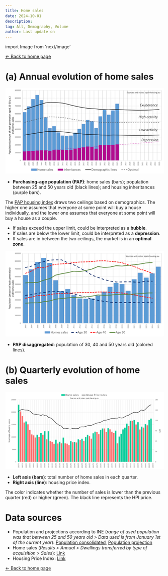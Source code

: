 ```yaml
---
title: Home sales
date: 2024-10-01
description:
tag: All, Demography, Volume
author: Last update on
---
```


import Image from 'next/image'

<div class="meta-line"><a class="meta-back" href="/">← Back to home page</a></div>

# (a) Annual evolution of home sales

[![Compraventa de vivienda](/images/salesyearly1.png)](/images/salesyearly1.png)

- **Purchasing-age population (PAP)**: home sales (bars); population between 25 and 50 years old (black lines); and housing inheritances (purple bars).

The [PAP housing index](papindex) draws two ceilings based on demographics. The higher one assumes that everyone at some point will buy a house individually, and the lower one assumes that everyone at some point will buy a house as a couple.

- If sales exceed the upper limit, could be interpreted as a **bubble**.
- If sales are below the lower limit, could be interpreted as a **depression**.
- If sales are in between the two ceilings, the market is in an **optimal zone**.

[![Compraventa y edad de compra](/images/salesyearly2.png)](/images/salesyearly2.png)

- **PAP disaggregated**: population of 30, 40 and 50 years old (colored lines).

# (b) Quarterly evolution of home sales

[![Compraventas de vivienda](/images/salesquarterly.png)](/images/salesquarterly.png)

- **Left axis (bars)**: total number of home sales in each quarter.
- **Right axis (line)**: housing price index.

The color indicates whether the number of sales is lower than the previous quarter (red) or higher (green). The black line represents the HPI price.

# Data sources

- Population and projections according to INE (_range of used population was that between 25 and 50 years old > Data used is from January 1st of the current year_): [Population consolidated](https://www.ine.es/dyngs/INEbase/en/operacion.htm?c=Estadistica_C&cid=1254736176951&menu=resultados&idp=1254735572981), [Population projection](https://www.ine.es/dyngs/INEbase/en/operacion.htm?c=Estadistica_C&cid=1254736176953&menu=resultados&idp=1254735572981)
- Home sales (_Results > Annual > Dwellings transferred by type of acquisition  > Sales_): [Link](https://www.ine.es/dyngs/INEbase/en/operacion.htm?c=Estadistica_C&cid=1254736171438&menu=resultados&idp=1254735576757)
- Housing Price Index: [Link](https://www.ine.es/dyngs/INEbase/en/operacion.htm?c=Estadistica_C&cid=1254736152838&menu=resultados&idp=1254735976607)

<div class="meta-line"><a class="meta-back" href="/">← Back to home page</a></div>
